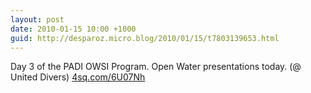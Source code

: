 ```yaml
---
layout: post
date: 2010-01-15 10:00 +1000
guid: http://desparoz.micro.blog/2010/01/15/t7803139653.html
---
```

Day 3 of the PADI OWSI Program. Open Water presentations today. (@ United Divers) [4sq.com/6U07Nh](http://4sq.com/6U07Nh)

